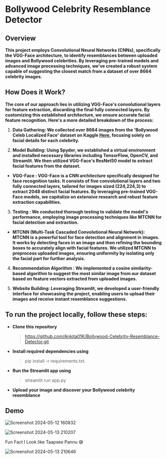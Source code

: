 # **Bollywood Celebrity Resemblance Detector**

## **Overview**

**This project employs Convolutional Neural Networks (CNNs), specifically the VGG-Face architecture, to identify resemblances between uploaded images and Bollywood celebrities. By leveraging pre-trained models and advanced image processing techniques, we've created a robust system capable of suggesting the closest match from a dataset of over 8664 celebrity images.**

## **How Does it Work?**

**The core of our approach lies in utilizing VGG-Face's convolutional layers for feature extraction, discarding the final fully connected layers. By customizing this established architecture, we ensure accurate facial feature recognition. Here's a more detailed breakdown of the process:**

 1. **Data Gathering: We collected over 8664 images from the 'Bollywood Celeb Localized Face' dataset on Kaggle [Here](https://www.kaggle.com/datasets/sushilyadav1998/bollywood-celeb-localized-face-dataset),  focusing solely on facial details for each celebrity.**
 

 2. **Model Building: Using Spyder, we established a virtual environment and installed necessary libraries including TensorFlow, OpenCV, and Streamlit. We then utilized VGG-Face's ResNet50 model to extract facial features from the dataset.**


- **VGG-Face : VGG-Face is a CNN architecture specifically designed for face recognition tasks. It consists of five convolutional layers and two fully connected layers, tailored for images sized (224,224,3) to extract 2048 distinct facial features. By leveraging pre-trained VGG-Face models, we capitalize on extensive research and robust feature extraction capabilities.**
  

 3. **Testing : We conducted thorough testing to validate the model's performance, employing image processing techniques like MTCNN for facial detection and extraction.**


- **MTCNN (Multi-Task Cascaded Convolutional Neural Network): MTCNN is a powerful tool for face detection and alignment in images. It works by detecting faces in an image and then refining the bounding boxes to accurately align with facial features. We utilized MTCNN to preprocess uploaded images, ensuring uniformity by isolating only the facial part for further analysis.**


4. **Recommendation Algorithm : We implemented a cosine similarity-based algorithm to suggest the most similar image from our dataset based on feature vectors extracted from uploaded images.**


5. **Website Building: Leveraging Streamlit, we developed a user-friendly interface for showcasing the project, enabling users to upload their images and receive instant resemblance suggestions.**


## **To run the project locally, follow these steps:**


+ **Clone this repository**

  > https://github.com/Ankita01K/Bollywood-Celebrity-Resemblance-Detector.git

+ **Install required dependencies using**

  > pip install -r requirements.txt. 

+ **Run the Streamlit app using**

  > streamlit run app.py
  
+ **Upload your image and discover your Bollywood celebrity resemblance**

  
## Demo

![Screenshot 2024-05-12 160832](https://github.com/Ankita01K/Bollywood-Celebrity-Resemblance-Detector/assets/123232024/03a01f46-9656-4942-8625-d227189bd038)


![Screenshot 2024-05-13 210207](https://github.com/Ankita01K/Bollywood-Celebrity-Resemblance-Detector/assets/123232024/a7dba571-e8a1-406a-b079-06988b26fbd8)

Fun Fact I Look like Taapsee Pannu :sweat_smile:

![Screenshot 2024-05-13 210646](https://github.com/Ankita01K/Bollywood-Celebrity-Resemblance-Detector/assets/123232024/ad976be8-7d8e-4a42-bc7e-9a4c9ac91998)


